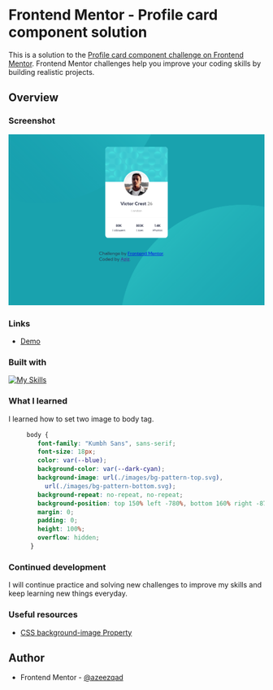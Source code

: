 # Frontend Mentor - Profile card component solution

This is a solution to the [Profile card component challenge on Frontend Mentor](https://www.frontendmentor.io/challenges/profile-card-component-cfArpWshJ). Frontend Mentor challenges help you improve your coding skills by building realistic projects. 

## Overview

### Screenshot

![](Screenshot.png)


### Links

- [Demo]()

### Built with

[![My Skills](https://skills.thijs.gg/icons?i=html,css)](https://skills.thijs.gg)


### What I learned

I learned how to set two image to body tag. 


```css
     body {
        font-family: "Kumbh Sans", sans-serif;
        font-size: 18px;
        color: var(--blue);
        background-color: var(--dark-cyan);
        background-image: url(./images/bg-pattern-top.svg),
          url(./images/bg-pattern-bottom.svg);
        background-repeat: no-repeat, no-repeat;
        background-position: top 150% left -780%, bottom 160% right -870%;
        margin: 0;
        padding: 0;
        height: 100%;
        overflow: hidden;
      }
```


### Continued development

I will continue practice and solving new challenges to improve my skills and keep learning new things everyday.


### Useful resources

- [CSS background-image Property](https://www.w3schools.com/cssref/pr_background-image.php) 

## Author

- Frontend Mentor - [@azeezqad](https://www.frontendmentor.io/profile/azeezqad)
